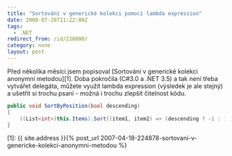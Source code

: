 ```yaml
---
title: "Sortování v generické kolekci pomocí lambda expression"
date: 2008-07-26T11:22:00Z
tags:
  - .NET
redirect_from: /id/228000/
category: none
layout: post
---
```

Před několika měsíci jsem popisoval [Sortování v generické kolekci anonymní metodou][1]. Doba pokročila (C#3.0 a .NET 3.5) a tak není třeba vytvářet delegáta, můžete využít lambda expression (výsledek je ale stejný) a ušetřit si trochu psaní - možná i trochu zlepšit čitelnost kódu.


```csharp
public void SortByPosition(bool descending)
{
    ((List<int>)this.Items).Sort((item1, item2) => (descending ? -1 : 1) * item1.CompareTo(item2));
}
```

[1]: {{ site.address }}{% post_url 2007-04-18-224878-sortovani-v-genericke-kolekci-anonymni-metodou %}

